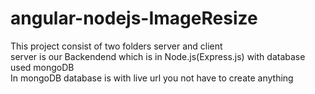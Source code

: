 # angular-nodejs-ImageResize
This project consist of two folders server and client                                                                                                                              
server is our Backendend which is in Node.js(Express.js) with database used mongoDB                                                                                                 
                   In mongoDB database is with live url you not have to create anything                                                                                             
                   
